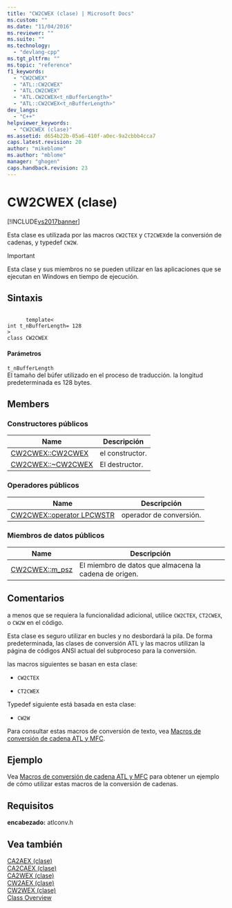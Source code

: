 ```yaml
---
title: "CW2CWEX (clase) | Microsoft Docs"
ms.custom: ""
ms.date: "11/04/2016"
ms.reviewer: ""
ms.suite: ""
ms.technology: 
  - "devlang-cpp"
ms.tgt_pltfrm: ""
ms.topic: "reference"
f1_keywords: 
  - "CW2CWEX"
  - "ATL::CW2CWEX"
  - "ATL.CW2CWEX"
  - "ATL.CW2CWEX<t_nBufferLength>"
  - "ATL::CW2CWEX<t_nBufferLength>"
dev_langs: 
  - "C++"
helpviewer_keywords: 
  - "CW2CWEX (clase)"
ms.assetid: d654b22b-05a6-410f-a0ec-9a2cbbb4cca7
caps.latest.revision: 20
author: "mikeblome"
ms.author: "mblome"
manager: "ghogen"
caps.handback.revision: 23
---
```

# CW2CWEX (clase)
[!INCLUDE[vs2017banner](../../assembler/inline/includes/vs2017banner.md)]

Esta clase es utilizada por las macros `CW2CTEX` y `CT2CWEX`de la conversión de cadenas, y typedef `CW2W`.  
  
> [!IMPORTANT]
>  Esta clase y sus miembros no se pueden utilizar en las aplicaciones que se ejecutan en Windows en tiempo de ejecución.  
  
## Sintaxis  
  
```  
  
      template<  
int t_nBufferLength= 128  
>  
class CW2CWEX  
```  
  
#### Parámetros  
 `t_nBufferLength`  
 El tamaño del búfer utilizado en el proceso de traducción.  la longitud predeterminada es 128 bytes.  
  
## Members  
  
### Constructores públicos  
  
|Name|Descripción|  
|----------|-----------------|  
|[CW2CWEX::CW2CWEX](../Topic/CW2CWEX::CW2CWEX.md)|el constructor.|  
|[CW2CWEX::~CW2CWEX](../Topic/CW2CWEX::~CW2CWEX.md)|El destructor.|  
  
### Operadores públicos  
  
|Name|Descripción|  
|----------|-----------------|  
|[CW2CWEX::operator LPCWSTR](../Topic/CW2CWEX::operator%20LPCWSTR.md)|operador de conversión.|  
  
### Miembros de datos públicos  
  
|Name|Descripción|  
|----------|-----------------|  
|[CW2CWEX::m\_psz](../Topic/CW2CWEX::m_psz.md)|El miembro de datos que almacena la cadena de origen.|  
  
## Comentarios  
 a menos que se requiera la funcionalidad adicional, utilice `CW2CTEX`, `CT2CWEX`, o `CW2W` en el código.  
  
 Esta clase es seguro utilizar en bucles y no desbordará la pila.  De forma predeterminada, las clases de conversión ATL y las macros utilizan la página de códigos ANSI actual del subproceso para la conversión.  
  
 las macros siguientes se basan en esta clase:  
  
-   `CW2CTEX`  
  
-   `CT2CWEX`  
  
 Typedef siguiente está basada en esta clase:  
  
-   `CW2W`  
  
 Para consultar estas macros de conversión de texto, vea [Macros de conversión de cadena ATL y MFC](../Topic/ATL%20and%20MFC%20String%20Conversion%20Macros.md).  
  
## Ejemplo  
 Vea [Macros de conversión de cadena ATL y MFC](../Topic/ATL%20and%20MFC%20String%20Conversion%20Macros.md) para obtener un ejemplo de cómo utilizar estas macros de la conversión de cadenas.  
  
## Requisitos  
 **encabezado:** atlconv.h  
  
## Vea también  
 [CA2AEX \(clase\)](../../atl/reference/ca2aex-class.md)   
 [CA2CAEX \(clase\)](../../atl/reference/ca2caex-class.md)   
 [CA2WEX \(clase\)](../../atl/reference/ca2wex-class.md)   
 [CW2AEX \(clase\)](../../atl/reference/cw2aex-class.md)   
 [CW2WEX \(clase\)](../../atl/reference/cw2wex-class.md)   
 [Class Overview](../../atl/atl-class-overview.md)